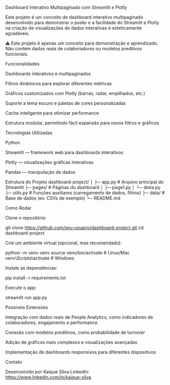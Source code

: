 Dashboard Interativo Multipaginado com Streamlit e Plotly

Este projeto é um conceito de dashboard interativo multipaginado desenvolvido para demonstrar o poder e a facilidade do Streamlit e Plotly na criação de visualizações de dados interativas e esteticamente agradáveis.

⚠️ Este projeto é apenas um conceito para demonstração e aprendizado. Não contém dados reais de colaboradores ou modelos preditivos funcionais.

Funcionalidades

Dashboards interativos e multipaginados

Filtros dinâmicos para explorar diferentes métricas

Gráficos customizados com Plotly (barras, radar, empilhados, etc.)

Suporte a tema escuro e paletas de cores personalizadas

Cache inteligente para otimizar performance

Estrutura modular, permitindo fácil expansão para novos filtros e gráficos

Tecnologias Utilizadas

Python

Streamlit
 — framework web para dashboards interativos

Plotly
 — visualizações gráficas interativas

Pandas
 — manipulação de dados

Estrutura do Projeto
dashboard-project/
│
├─ app.py                # Arquivo principal do Streamlit
├─ pages/                # Páginas do dashboard
│   ├─ page1.py
│   └─ dieta.py
├─ utils.py              # Funções auxiliares (carregamento de dados, filtros)
├─ data/                 # Base de dados (ex: CSVs de exemplo)
└─ README.md

Como Rodar

Clone o repositório:

git clone https://github.com/seu-usuario/dashboard-project.git
cd dashboard-project


Crie um ambiente virtual (opcional, mas recomendado):

python -m venv venv
source venv/bin/activate  # Linux/Mac
venv\Scripts\activate     # Windows


Instale as dependências:

pip install -r requirements.txt


Execute o app:

streamlit run app.py

Possíveis Extensões

Integração com dados reais de People Analytics, como indicadores de colaboradores, engajamento e performance

Conexão com modelos preditivos, como probabilidade de turnover

Adição de gráficos mais complexos e visualizações avançadas

Implementação de dashboards responsivos para diferentes dispositivos

Contato

Desenvolvido por Kaique Silva
LinkedIn: https://www.linkedin.com/in/kaique-silva